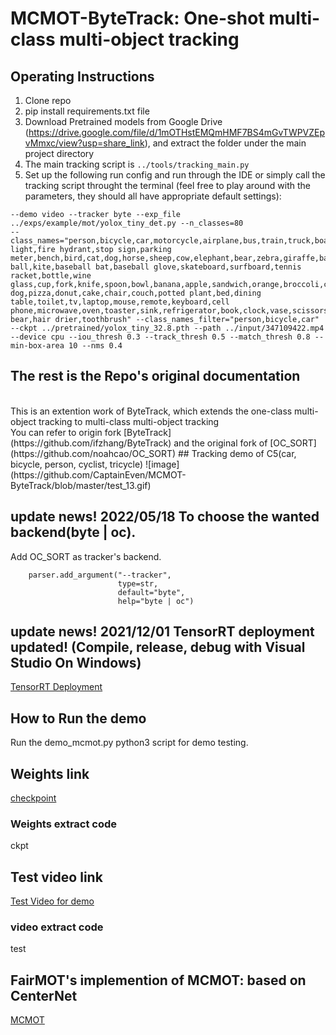 # MCMOT-ByteTrack: One-shot multi-class multi-object tracking </br>

## Operating Instructions

1. Clone repo
2. pip install requirements.txt file
3. Download Pretrained models from Google Drive (https://drive.google.com/file/d/1mOTHstEMQmHMF7BS4mGvTWPVZEpvMmxc/view?usp=share_link), and extract the folder under the main project directory
4. The main tracking script is ``` ../tools/tracking_main.py ```
5. Set up the following run config and run through the IDE or simply call the tracking script throught the terminal (feel free to play around with the parameters, they should all have appropriate default settings):

``` 
--demo video --tracker byte --exp_file ../exps/example/mot/yolox_tiny_det.py --n_classes=80
--class_names="person,bicycle,car,motorcycle,airplane,bus,train,truck,boat,traffic light,fire hydrant,stop sign,parking meter,bench,bird,cat,dog,horse,sheep,cow,elephant,bear,zebra,giraffe,backpack,umbrella,handbag,tie,suitcase,frisbee,skis,snowboard,sports ball,kite,baseball bat,baseball glove,skateboard,surfboard,tennis racket,bottle,wine glass,cup,fork,knife,spoon,bowl,banana,apple,sandwich,orange,broccoli,carrot,hot dog,pizza,donut,cake,chair,couch,potted plant,bed,dining table,toilet,tv,laptop,mouse,remote,keyboard,cell phone,microwave,oven,toaster,sink,refrigerator,book,clock,vase,scissors,teddy bear,hair drier,toothbrush" --class_names_filter="person,bicycle,car"
--ckpt ../pretrained/yolox_tiny_32.8.pth --path ../input/347109422.mp4
--device cpu --iou_thresh 0.3 --track_thresh 0.5 --match_thresh 0.8 --min-box-area 10 --nms 0.4
```


## The rest is the Repo's original documentation


</br>
This is an extention work of ByteTrack, which extends the one-class multi-object tracking to multi-class multi-object tracking
</br>
You can refer to origin fork [ByteTrack](https://github.com/ifzhang/ByteTrack)
and the original fork of [OC_SORT](https://github.com/noahcao/OC_SORT)
## Tracking demo of C5(car, bicycle, person, cyclist, tricycle)
![image](https://github.com/CaptainEven/MCMOT-ByteTrack/blob/master/test_13.gif)

## update news! 2022/05/18 To choose the wanted backend(byte | oc). 
Add OC_SORT as tracker's backend.
```
    parser.add_argument("--tracker",
                        type=str,
                        default="byte",
                        help="byte | oc")
```

## update news! 2021/12/01 TensorRT deployment updated! (Compile, release, debug with Visual Studio On Windows)
[TensorRT Deployment](https://github.com/CaptainEven/ByteTrack-MCMOT-TensorRT)

## How to Run the demo
Run the demo_mcmot.py python3 script for demo testing.

## Weights link
[checkpoint](https://pan.baidu.com/s/1PJc09vWK6UJEXp80y27b5g?pwd=ckpt)
### Weights extract code
ckpt

## Test video link
[Test Video for demo](https://pan.baidu.com/s/1RhT7UVtYK_3qiCg36GTb8Q?pwd=test)
### video extract code
test

## FairMOT's implemention of MCMOT: based on CenterNet
[MCMOT](https://github.com/CaptainEven/MCMOT)
